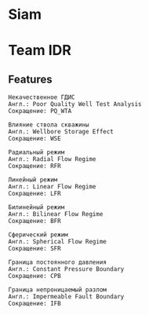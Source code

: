 # Siam
# Team IDR

## Features
    Некачественное ГДИС
    Англ.: Poor Quality Well Test Analysis
    Сокращение: PQ_WTA

    Влияние ствола скважины
    Англ.: Wellbore Storage Effect
    Сокращение: WSE

    Радиальный режим
    Англ.: Radial Flow Regime
    Сокращение: RFR

    Линейный режим
    Англ.: Linear Flow Regime
    Сокращение: LFR

    Билинейный режим
    Англ.: Bilinear Flow Regime
    Сокращение: BFR

    Сферический режим
    Англ.: Spherical Flow Regime
    Сокращение: SFR

    Граница постоянного давления
    Англ.: Constant Pressure Boundary
    Сокращение: CPB

    Граница непроницаемый разлом
    Англ.: Impermeable Fault Boundary
    Сокращение: IFB

